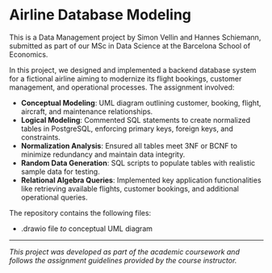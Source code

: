 # Airline Database Modeling

This is a Data Management project by Simon Vellin and Hannes Schiemann, submitted as part of our MSc in Data Science at the Barcelona School of Economics. 

In this project, we designed and implemented a backend database system for a fictional airline aiming to modernize its flight bookings, customer management, and operational processes. The assignment involved:

- **Conceptual Modeling**: UML diagram outlining customer, booking, flight, aircraft, and maintenance relationships.
- **Logical Modeling**: Commented SQL statements to create normalized tables in PostgreSQL, enforcing primary keys, foreign keys, and constraints.
- **Normalization Analysis**: Ensured all tables meet 3NF or BCNF to minimize redundancy and maintain data integrity.
- **Random Data Generation**: SQL scripts to populate tables with realistic sample data for testing.
- **Relational Algebra Queries**: Implemented key application functionalities like retrieving available flights, customer bookings, and additional operational queries.

The repository contains the following files:
- .drawio file $to$ conceptual UML diagram

---
*This project was developed as part of the academic coursework and follows the assignment guidelines provided by the course instructor.*
